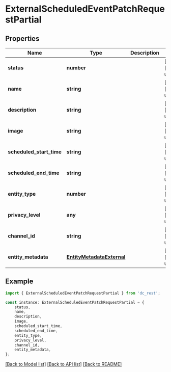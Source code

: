 # ExternalScheduledEventPatchRequestPartial


## Properties

Name | Type | Description | Notes
------------ | ------------- | ------------- | -------------
**status** | **number** |  | [optional] [default to undefined]
**name** | **string** |  | [optional] [default to undefined]
**description** | **string** |  | [optional] [default to undefined]
**image** | **string** |  | [optional] [default to undefined]
**scheduled_start_time** | **string** |  | [optional] [default to undefined]
**scheduled_end_time** | **string** |  | [optional] [default to undefined]
**entity_type** | **number** |  | [optional] [default to undefined]
**privacy_level** | **any** |  | [optional] [default to undefined]
**channel_id** | **string** |  | [optional] [default to undefined]
**entity_metadata** | [**EntityMetadataExternal**](EntityMetadataExternal.md) |  | [optional] [default to undefined]

## Example

```typescript
import { ExternalScheduledEventPatchRequestPartial } from 'dc_rest';

const instance: ExternalScheduledEventPatchRequestPartial = {
    status,
    name,
    description,
    image,
    scheduled_start_time,
    scheduled_end_time,
    entity_type,
    privacy_level,
    channel_id,
    entity_metadata,
};
```

[[Back to Model list]](../README.md#documentation-for-models) [[Back to API list]](../README.md#documentation-for-api-endpoints) [[Back to README]](../README.md)

